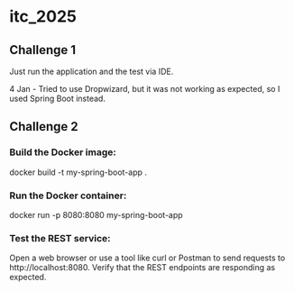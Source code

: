 # itc_2025

## Challenge 1
Just run the application and the test via IDE.

4 Jan - Tried to use Dropwizard, but it was not working as expected, so I used Spring Boot instead.

## Challenge 2
### Build the Docker image:  
docker build -t my-spring-boot-app .
### Run the Docker container:  
docker run -p 8080:8080 my-spring-boot-app
### Test the REST service:  
Open a web browser or use a tool like curl or Postman to send requests to http://localhost:8080.
Verify that the REST endpoints are responding as expected.
